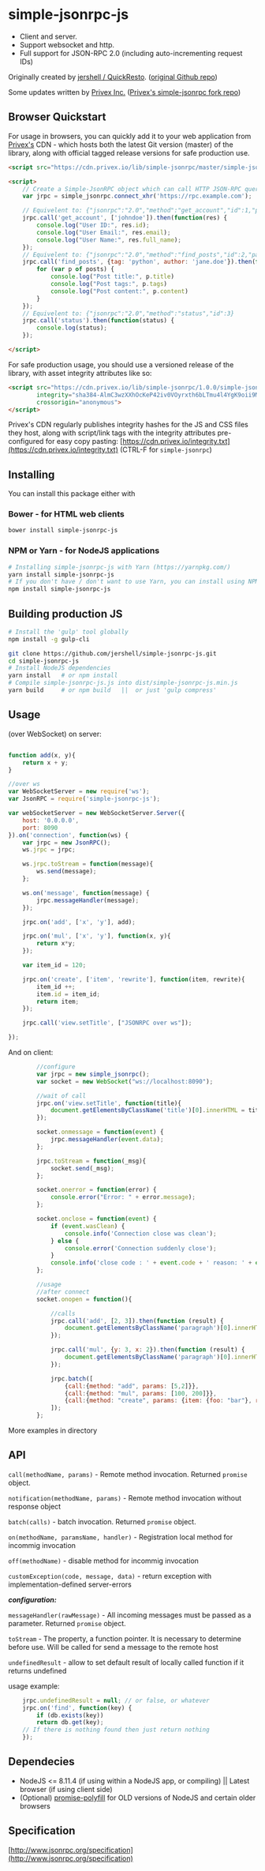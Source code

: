 # simple-jsonrpc-js

- Client and server.
- Support websocket and http.
- Full support for JSON-RPC 2.0 (including auto-incrementing request IDs)

Originally created by [jershell / QuickResto](https://github.com/jershell). ([original Github repo](https://github.com/jershell/simple-jsonrpc-js))

Some updates written by [Privex Inc.](https://github.com/Privex) ([Privex's simple-jsonrpc fork repo](https://github.com/jershell/simple-jsonrpc-js))

## Browser Quickstart

For usage in browsers, you can quickly add it to your web application from [Privex's](https://www.privex.io) CDN - which hosts both the latest
Git version (master) of the library, along with official tagged release versions for safe production use.

```html
<script src="https://cdn.privex.io/lib/simple-jsonrpc/master/simple-jsonrpc-js.min.js"></script>

<script>
    // Create a Simple-JsonRPC object which can call HTTP JSON-RPC queries against the remote server https://rpc.example.com
    var jrpc = simple_jsonrpc.connect_xhr('https://rpc.example.com');

    // Equivelent to: {"jsonrpc":"2.0","method":"get_account","id":1,"params":["johndoe"]}
    jrpc.call('get_account', ['johndoe']).then(function(res) {
        console.log("User ID:", res.id);
        console.log("User Email:", res.email);
        console.log("User Name:", res.full_name);
    });
    // Equivelent to: {"jsonrpc":"2.0","method":"find_posts","id":2,"params":{"tag":"python","author":"jane.doe"}}
    jrpc.call('find_posts', {tag: 'python', author: 'jane.doe'}).then(function(posts) {
        for (var p of posts) {
            console.log("Post title:", p.title)
            console.log("Post tags:", p.tags)
            console.log("Post content:", p.content)
        }
    });
    // Equivelent to: {"jsonrpc":"2.0","method":"status","id":3}
    jrpc.call('status').then(function(status) {
        console.log(status);
    });

</script>
```

For safe production usage, you should use a versioned release of the library, with asset integrity attributes like so:

```html
<script src="https://cdn.privex.io/lib/simple-jsonrpc/1.0.0/simple-jsonrpc-js.min.js" 
        integrity="sha384-AlmC3wzXXhOcKeP42iv0VOyrxth6bLTmu4l4YgK9oii9MArKWpLFBfrFN91OxnEO" 
        crossorigin="anonymous">
</script>
```

Privex's CDN regularly publishes integrity hashes for the JS and CSS files they host, along with script/link tags with the integrity
attributes pre-configured for easy copy pasting: [https://cdn.privex.io/integrity.txt](https://cdn.privex.io/integrity.txt) (CTRL-F for `simple-jsonrpc`)

## Installing

You can install this package either with

### Bower - for HTML web clients

```sh
bower install simple-jsonrpc-js
```

### NPM or Yarn - for NodeJS applications

```sh
# Installing simple-jsonrpc-js with Yarn (https://yarnpkg.com/)
yarn install simple-jsonrpc-js
# If you don't have / don't want to use Yarn, you can install using NPM normally
npm install simple-jsonrpc-js
```

## Building production JS

```sh
# Install the 'gulp' tool globally
npm install -g gulp-cli

git clone https://github.com/jershell/simple-jsonrpc-js.git
cd simple-jsonrpc-js
# Install NodeJS dependencies
yarn install   # or npm install
# Compile simple-jsonrpc-js.js into dist/simple-jsonrpc-js.min.js
yarn build     # or npm build   ||  or just 'gulp compress'
```

## Usage

(over WebSocket) on server:

```js

function add(x, y){
    return x + y;
}

//over ws
var WebSocketServer = new require('ws');
var JsonRPC = require('simple-jsonrpc-js');

var webSocketServer = new WebSocketServer.Server({
    host: '0.0.0.0',
    port: 8090
}).on('connection', function(ws) {
    var jrpc = new JsonRPC();
    ws.jrpc = jrpc;

    ws.jrpc.toStream = function(message){
        ws.send(message);
    };

    ws.on('message', function(message) {
        jrpc.messageHandler(message);
    });

    jrpc.on('add', ['x', 'y'], add);

    jrpc.on('mul', ['x', 'y'], function(x, y){
        return x*y;
    });

    var item_id = 120;

    jrpc.on('create', ['item', 'rewrite'], function(item, rewrite){
        item_id ++;
        item.id = item_id;
        return item;
    });

    jrpc.call('view.setTitle', ["JSONRPC over ws"]);

});

```

And on client:

```js
        //configure
        var jrpc = new simple_jsonrpc();
        var socket = new WebSocket("ws://localhost:8090");

        //wait of call
        jrpc.on('view.setTitle', function(title){
            document.getElementsByClassName('title')[0].innerHTML = title;
        });

        socket.onmessage = function(event) {
            jrpc.messageHandler(event.data);
        };

        jrpc.toStream = function(_msg){
            socket.send(_msg);
        };

        socket.onerror = function(error) {
            console.error("Error: " + error.message);
        };

        socket.onclose = function(event) {
            if (event.wasClean) {
                console.info('Connection close was clean');
            } else {
                console.error('Connection suddenly close');
            }
            console.info('close code : ' + event.code + ' reason: ' + event.reason);
        };

        //usage
        //after connect
        socket.onopen = function(){

            //calls
            jrpc.call('add', [2, 3]).then(function (result) {
                document.getElementsByClassName('paragraph')[0].innerHTML += 'add(2, 3) result: ' + result + '<br>';
            });

            jrpc.call('mul', {y: 3, x: 2}).then(function (result) {
                document.getElementsByClassName('paragraph')[0].innerHTML += 'mul(2, 3) result: ' + result + '<br>';
            });

            jrpc.batch([
                {call:{method: "add", params: [5,2]}},
                {call:{method: "mul", params: [100, 200]}},
                {call:{method: "create", params: {item: {foo: "bar"}, rewrite: true}}}
            ]);
        };
```

More examples in directory

## API

```call(methodName, params)``` - Remote method invocation. Returned `promise` object.  

```notification(methodName, params)``` - Remote method invocation without response object  

```batch(calls)``` - batch invocation. Returned `promise` object.  

```on(methodName, paramsName, handler)``` - Registration local method for incommig invocation

```off(methodName)``` - disable method for incommig invocation

```customException(code, message, data)``` - return exception with implementation-defined server-errors    

***configuration:***  

```messageHandler(rawMessage)``` -  All incoming messages must be passed as a parameter.  Returned `promise` object.

```toStream```  - The property, a function pointer. It is necessary to determine before use. Will be called for send a message to the remote host  

```undefinedResult``` - allow to set default result of locally called function if it returns undefined

usage example:
```js
    jrpc.undefinedResult = null; // or false, or whatever
    jrpc.on('find', function(key) {
        if (db.exists(key))
	    return db.get(key);
	// If there is nothing found then just return nothing
    });
```
## Dependecies

- NodeJS <= 8.11.4 (if using within a NodeJS app, or compiling) || Latest browser (if using client side)
- (Optional) [promise-polyfill](https://github.com/taylorhakes/promise-polyfill) for OLD versions of NodeJS and certain older browsers

## Specification

[http://www.jsonrpc.org/specification](http://www.jsonrpc.org/specification)
